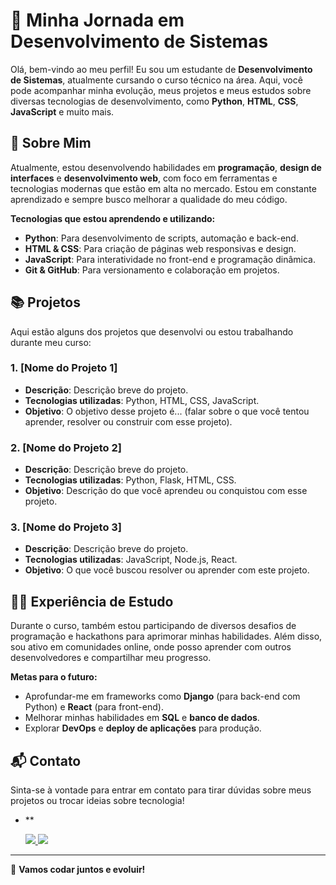 # 🌱 Minha Jornada em Desenvolvimento de Sistemas

Olá, bem-vindo ao meu perfil! Eu sou um estudante de **Desenvolvimento de Sistemas**, atualmente cursando o curso técnico na área. Aqui, você pode acompanhar minha evolução, meus projetos e meus estudos sobre diversas tecnologias de desenvolvimento, como **Python**, **HTML**, **CSS**, **JavaScript** e muito mais.

## 🚀 Sobre Mim

Atualmente, estou desenvolvendo habilidades em **programação**, **design de interfaces** e **desenvolvimento web**, com foco em ferramentas e tecnologias modernas que estão em alta no mercado. Estou em constante aprendizado e sempre busco melhorar a qualidade do meu código.

**Tecnologias que estou aprendendo e utilizando:**
- **Python**: Para desenvolvimento de scripts, automação e back-end.
- **HTML & CSS**: Para criação de páginas web responsivas e design.
- **JavaScript**: Para interatividade no front-end e programação dinâmica.
- **Git & GitHub**: Para versionamento e colaboração em projetos.

## 📚 Projetos

Aqui estão alguns dos projetos que desenvolvi ou estou trabalhando durante meu curso:

### 1. **[Nome do Projeto 1]**
- **Descrição**: Descrição breve do projeto.
- **Tecnologias utilizadas**: Python, HTML, CSS, JavaScript.
- **Objetivo**: O objetivo desse projeto é... (falar sobre o que você tentou aprender, resolver ou construir com esse projeto).

### 2. **[Nome do Projeto 2]**
- **Descrição**: Descrição breve do projeto.
- **Tecnologias utilizadas**: Python, Flask, HTML, CSS.
- **Objetivo**: Descrição do que você aprendeu ou conquistou com esse projeto.

### 3. **[Nome do Projeto 3]**
- **Descrição**: Descrição breve do projeto.
- **Tecnologias utilizadas**: JavaScript, Node.js, React.
- **Objetivo**: O que você buscou resolver ou aprender com este projeto.

## 🧑‍💻 Experiência de Estudo

Durante o curso, também estou participando de diversos desafios de programação e hackathons para aprimorar minhas habilidades. Além disso, sou ativo em comunidades online, onde posso aprender com outros desenvolvedores e compartilhar meu progresso.

**Metas para o futuro:**
- Aprofundar-me em frameworks como **Django** (para back-end com Python) e **React** (para front-end).
- Melhorar minhas habilidades em **SQL** e **banco de dados**.
- Explorar **DevOps** e **deploy de aplicações** para produção.

## 📬 Contato

Sinta-se à vontade para entrar em contato para tirar dúvidas sobre meus projetos ou trocar ideias sobre tecnologia!  
- **<p>
  <a href="https://www.linkedin.com/in/Lipzx" target="_blank">
    <img src="https://img.shields.io/badge/LinkedIn-0077B5?style=for-the-badge&logo=linkedin&logoColor=white">
  </a>
  <a href="mailto:felipejacinto892@gmail.com" target="_blank">
    <img src="https://img.shields.io/badge/Gmail-D14836?style=for-the-badge&logo=gmail&logoColor=white">
  </a>
</p>

---

🚀 **Vamos codar juntos e evoluir!**
